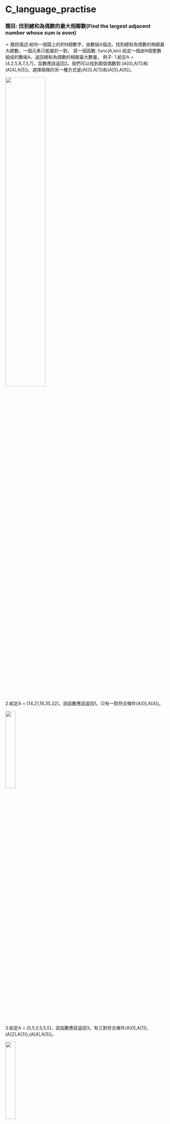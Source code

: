 # C_language_practise
### **題目: 找到總和為偶數的最大相鄰數(Find the largest adjacent number whose sum is even)**
➢ 題目描述:給你一個圓上的的N個數字，由數組A描述。找到總和為偶數的相鄰最大總數。一個元素只能屬於一對。
  寫一個函數:
  func(A,len)
  給定一個由N個整數組成的數組A，返回總和為偶數的相鄰最大數量。
  例子:
  1.給定A = [4,2,5,8,7,3,7]，函數應該返回2。我們可以找到兩個偶數對:(A[0],A[1])和(A[4],A[5])。選擇兩隊的另一種方式是(A[0],A[1])和(A[5],A[6])。
  
  <img src="https://github.com/GeneChen1996/C_language_practice_questions/blob/main/%E9%A1%8C%E7%9B%AE1%E7%A4%BA%E6%84%8F%E5%9C%96_1.JPG" width="50%" height="50%"/><br/>
  
  2.給定A = [14,21,16,35,22]，該函數應該返回1。只有一對符合條件(A[0],A[4])。
  
  <img src="https://github.com/GeneChen1996/C_language_practice_questions/blob/main/%E9%A1%8C%E7%9B%AE1%E7%A4%BA%E6%84%8F%E5%9C%96_2.JPG" width="25%" height="25%"/><br/>
  
  
  3.給定A = [5,5,5,5,5,5]，該函數應該返回3。有三對符合條件(A[0],A[1]),(A[2],A[3]),(A[4],A[5])。
  
  <img src="https://github.com/GeneChen1996/C_language_practice_questions/blob/main/%E9%A1%8C%E7%9B%AE1%E7%A4%BA%E6%84%8F%E5%9C%96_3.JPG" width="25%" height="25%"/><br/>
  
